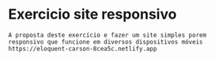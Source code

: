 <h1>Exercicio site responsivo</h1>


```
A proposta deste exercício e fazer um site simples porem 
responsivo que funcione em diversos dispositivos móveis
https://eloquent-carson-8cea5c.netlify.app
```

